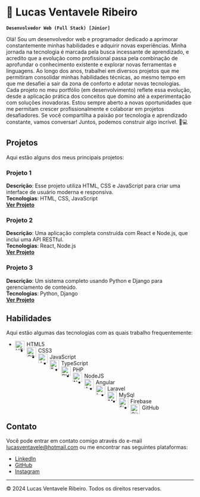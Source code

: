 # 🚀 Lucas Ventavele Ribeiro

**`Desenvolvedor Web (Full Stack) [Júnior]`**

Olá! Sou um desenvolvedor web e programador dedicado a aprimorar constantemente minhas habilidades e adquirir novas experiências. Minha jornada na tecnologia é marcada pela busca incessante de aprendizado, e acredito que a evolução como profissional passa pela combinação de aprofundar o conhecimento existente e explorar novas ferramentas e linguagens.
Ao longo dos anos, trabalhei em diversos projetos que me permitiram consolidar minhas habilidades técnicas, ao mesmo tempo em que me desafiei a sair da zona de conforto e adotar novas tecnologias. Cada projeto no meu portfólio (em desenvolvimento) reflete essa evolução, desde a aplicação prática dos conceitos que domino até a experimentação com soluções inovadoras.
Estou sempre aberto a novas oportunidades que me permitam crescer profissionalmente e colaborar em projetos desafiadores. Se você compartilha a paixão por tecnologia e aprendizado constante, vamos conversar! Juntos, podemos construir algo incrível. 🌟💻

## Projetos

Aqui estão alguns dos meus principais projetos:

### Projeto 1
**Descrição**: Esse projeto utiliza HTML, CSS e JavaScript para criar uma interface de usuário moderna e responsiva.  
**Tecnologias**: HTML, CSS, JavaScript  
**[Ver Projeto](#)**

### Projeto 2
**Descrição**: Uma aplicação completa construída com React e Node.js, que inclui uma API RESTful.  
**Tecnologias**: React, Node.js  
**[Ver Projeto](#)**

### Projeto 3
**Descrição**: Um sistema completo usando Python e Django para gerenciamento de conteúdo.  
**Tecnologias**: Python, Django  
**[Ver Projeto](#)**

## Habilidades

Aqui estão algumas das tecnologias com as quais trabalho frequentemente:

- <img align="left" alt="HTML" width="25px" style="padding-right:3px;" src="https://cdn.jsdelivr.net/gh/devicons/devicon/icons/html5/html5-plain.svg" /> HTML5
- <img align="left" alt="CSS" width="25px" style="padding-right:3px;" src="https://cdn.jsdelivr.net/gh/devicons/devicon/icons/css3/css3-plain.svg" /> CSS3
- <img align="left" alt="JavaScript" width="25px" style="padding-right:3px;" src="https://cdn.jsdelivr.net/gh/devicons/devicon/icons/javascript/javascript-plain.svg" /> JavaScript
- <img align="left" alt="TypeScript" width="25px" style="padding-right:3px;" src="https://cdn.jsdelivr.net/gh/devicons/devicon/icons/typescript/typescript-plain.svg" /> TypeScript
- <img align="left" alt="PHP" width="25px" style="padding-right:3px;" src="https://cdn.jsdelivr.net/gh/devicons/devicon/icons/php/php-original.svg" /> PHP
- <img align="left" alt="NodeJS" width="25px" style="padding-right:3px;" src="https://cdn.jsdelivr.net/gh/devicons/devicon/icons/nodejs/nodejs-original.svg" /> NodeJS
- <img align="left" alt="Angular" width="25px" style="padding-right:3px;" src="https://cdn.jsdelivr.net/gh/devicons/devicon/icons/angularjs/angularjs-plain.svg" /> Angular
- <img align="left" alt="Laravel" width="25px" style="padding-right:3px;" src="https://cdn.jsdelivr.net/gh/devicons/devicon/icons/laravel/laravel-original.svg" /> Laravel
- <img align="left" alt="MySql" width="25px" style="padding-right:3px;" src="https://cdn.jsdelivr.net/gh/devicons/devicon/icons/mysql/mysql-original.svg" /> MySql
- <img align="left" alt="Firebase" width="25px" style="padding-right:3px;" src="https://cdn.jsdelivr.net/gh/devicons/devicon/icons/firebase/firebase-original.svg" /> Firebase
- <img align="left" alt="GitHub" width="25px" style="padding-right:3px;" src="https://cdn.jsdelivr.net/gh/devicons/devicon/icons/github/github-original.svg" /> GitHub

## Contato

Você pode entrar em contato comigo através do e-mail [lucasventavele@hotmail.com](mailto:lucasventavele@hotmail.com) ou me encontrar nas seguintes plataformas:

- [LinkedIn](https://www.linkedin.com/in/lucas-ventavele-ribeiro)
- [GitHub](https://github.com/ludu25)
- [Instagram](https://www.instagram.com/neverleans)

---

&copy; 2024 Lucas Ventavele Ribeiro. Todos os direitos reservados.